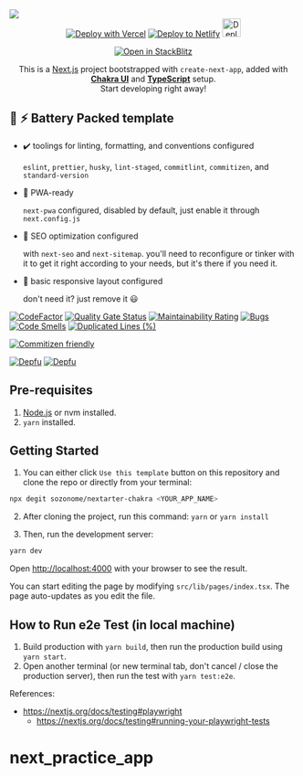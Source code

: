 <img src="https://og.sznm.dev/api/generate?heading=nextarter-chakra&text=Next.js+template+with+Chakra-UI+and+TypeScript+setup.&template=color&center=true&height=330" />

<div align="center">
  <a href="https://vercel.com/import/git?s=https://github.com/sozonome/nextarter-chakra" target="_blank"><img src="https://vercel.com/button" alt="Deploy with Vercel" /></a> <a href="https://app.netlify.com/start/deploy?repository=https://github.com/sozonome/nextarter-chakra" target="_blank"><img src="https://www.netlify.com/img/deploy/button.svg" alt="Deploy to Netlify" /></a> <a href="https://railway.app/new/template/aqmmai?referralCode=9lKVVo" target="_blank"><img src="https://railway.app/button.svg" alt="Deploy on Railway" height="32px" /></a>

<a href="https://stackblitz.com/github/sozonome/nextarter-chakra" target="_blank"><img src="https://developer.stackblitz.com/img/open_in_stackblitz.svg" alt="Open in StackBlitz" /></a>

  <p>This is a <a href="https://nextjs.org/" target="_blank">Next.js</a> project bootstrapped with <code>create-next-app</code>, added with <a href="https://chakra-ui.com" target="_blank"><b>Chakra UI</b></a> and <a href="https://www.typescriptlang.org" target="_blank"><b>TypeScript</b></a> setup. <br/> Start developing right away!</p>

</div>

## 🔋 ⚡ Battery Packed template

- ✔️ toolings for linting, formatting, and conventions configured

  `eslint`, `prettier`, `husky`, `lint-staged`, `commitlint`, `commitizen`, and `standard-version`

- 📱 PWA-ready

  `next-pwa` configured, disabled by default, just enable it through `next.config.js`

- 🔎 SEO optimization configured

  with `next-seo` and `next-sitemap`. you'll need to reconfigure or tinker with it to get it right according to your needs, but it's there if you need it.

- 🎨 basic responsive layout configured

  don't need it? just remove it 😃

[![CodeFactor](https://www.codefactor.io/repository/github/sozonome/nextarter-chakra/badge)](https://www.codefactor.io/repository/github/sozonome/nextarter-chakra)
[![Quality Gate Status](https://sonarcloud.io/api/project_badges/measure?project=sozonome_nextarter-chakra&metric=alert_status)](https://sonarcloud.io/dashboard?id=sozonome_nextarter-chakra) [![Maintainability Rating](https://sonarcloud.io/api/project_badges/measure?project=sozonome_nextarter-chakra&metric=sqale_rating)](https://sonarcloud.io/dashboard?id=sozonome_nextarter-chakra) [![Bugs](https://sonarcloud.io/api/project_badges/measure?project=sozonome_nextarter-chakra&metric=bugs)](https://sonarcloud.io/dashboard?id=sozonome_nextarter-chakra) [![Code Smells](https://sonarcloud.io/api/project_badges/measure?project=sozonome_nextarter-chakra&metric=code_smells)](https://sonarcloud.io/dashboard?id=sozonome_nextarter-chakra) [![Duplicated Lines (%)](https://sonarcloud.io/api/project_badges/measure?project=sozonome_nextarter-chakra&metric=duplicated_lines_density)](https://sonarcloud.io/dashboard?id=sozonome_nextarter-chakra)

[![Commitizen friendly](https://img.shields.io/badge/commitizen-friendly-brightgreen.svg)](http://commitizen.github.io/cz-cli/)

[![Depfu](https://badges.depfu.com/badges/9e426e58f99c3bd470987a3c6b014a96/overview.svg)](https://depfu.com/github/sozonome/nextarter-chakra?project_id=26148) [![Depfu](https://badges.depfu.com/badges/9e426e58f99c3bd470987a3c6b014a96/count.svg)](https://depfu.com/github/sozonome/nextarter-chakra?project_id=26148)

## Pre-requisites

1. [Node.js](https://nodejs.org/en/) or nvm installed.
2. `yarn` installed.

## Getting Started

1. You can either click `Use this template` button on this repository and clone the repo or directly from your terminal:

```bash
npx degit sozonome/nextarter-chakra <YOUR_APP_NAME>
```

2. After cloning the project, run this command: `yarn` or `yarn install`

3. Then, run the development server:

```bash
yarn dev
```

Open [http://localhost:4000](http://localhost:4000) with your browser to see the result.

You can start editing the page by modifying `src/lib/pages/index.tsx`. The page auto-updates as you edit the file.

## How to Run e2e Test (in local machine)

1. Build production with `yarn build`, then run the production build using `yarn start`.
2. Open another terminal (or new terminal tab, don't cancel / close the production server), then run the test with `yarn test:e2e`.

References:

- https://nextjs.org/docs/testing#playwright
  - https://nextjs.org/docs/testing#running-your-playwright-tests

# next_practice_app
